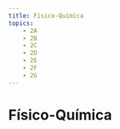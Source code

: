 ```yaml
---
title: Físico-Química
topics:
    - 2A
    - 2B
    - 2C
    - 2D
    - 2E
    - 2F
    - 2G
---
```


# Físico-Química

